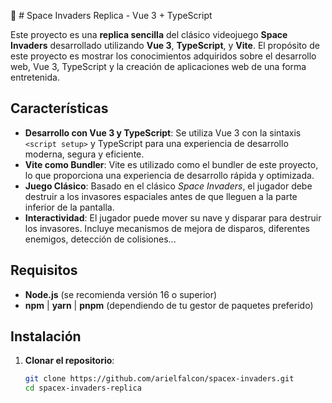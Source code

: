 👾 # Space Invaders Replica - Vue 3 + TypeScript

Este proyecto es una **replica sencilla** del clásico videojuego **Space Invaders** desarrollado utilizando **Vue 3**, **TypeScript**, y **Vite**. 
El propósito de este proyecto es mostrar los conocimientos adquiridos sobre el desarrollo web, Vue 3, TypeScript y la creación de aplicaciones web de una forma entretenida.

## Características

- **Desarrollo con Vue 3 y TypeScript**: Se utiliza Vue 3 con la sintaxis `<script setup>` y TypeScript para una experiencia de desarrollo moderna, segura y eficiente.
- **Vite como Bundler**: Vite es utilizado como el bundler de este proyecto, lo que proporciona una experiencia de desarrollo rápida y optimizada.
- **Juego Clásico**: Basado en el clásico *Space Invaders*, el jugador debe destruir a los invasores espaciales antes de que lleguen a la parte inferior de la pantalla.
- **Interactividad**: El jugador puede mover su nave y disparar para destruir los invasores. Incluye mecanismos de mejora de disparos, diferentes enemigos, detección de colisiones...

## Requisitos

- **Node.js** (se recomienda versión 16 o superior)
- **npm** | **yarn** | **pnpm** (dependiendo de tu gestor de paquetes preferido)

## Instalación

1. **Clonar el repositorio**:

   ```bash
   git clone https://github.com/arielfalcon/spacex-invaders.git
   cd spacex-invaders-replica
   ```
